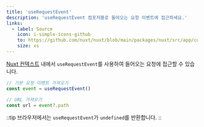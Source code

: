 ```yaml
---
title: 'useRequestEvent'
description: 'useRequestEvent 컴포저블로 들어오는 요청 이벤트에 접근하세요.'
links:
  - label: Source
    icon: i-simple-icons-github
    to: https://github.com/nuxt/nuxt/blob/main/packages/nuxt/src/app/composables/ssr.ts
    size: xs
---
```


[Nuxt 컨텍스트](/docs/guide/going-further/nuxt-app#the-nuxt-context) 내에서 `useRequestEvent`를 사용하여 들어오는 요청에 접근할 수 있습니다.

```ts
// 기본 요청 이벤트 가져오기
const event = useRequestEvent()

// URL 가져오기
const url = event?.path
```

::tip
브라우저에서는 `useRequestEvent`가 `undefined`를 반환합니다.
::
